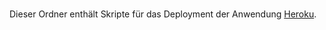 <br>

Dieser Ordner enthält Skripte für das Deployment der Anwendung [Heroku](www.heroku.com).

<br>